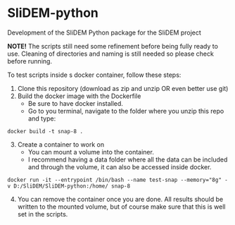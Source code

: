 # SliDEM-python
Development of the SliDEM Python package for the SliDEM project

**NOTE!** The scripts still need some refinement before being fully ready to use. Cleaning of directories and naming is still needed so please check before running.

To test scripts inside s docker container, follow these steps:

1. Clone this repository (download as zip and unzip OR even better use git)
2. Build the docker image with the Dockerfile
    - Be sure to have docker installed.
    - Go to you terminal, navigate to the folder where you unzip this repo and type:
```
docker build -t snap-8 .
```

3. Create a container to work on
    - You can mount a volume into the container.
    - I recommend having a data folder where all the data can be included and through the volume, it can also be accessed inside docker. 
    
```
docker run -it --entrypoint /bin/bash --name test-snap --memory="8g" -v D:/SliDEM/SliDEM-python:/home/ snap-8
```

4. You can remove the container once you are done. All results should be written to the mounted volume, but of course make sure that this is well set in the scripts. 
